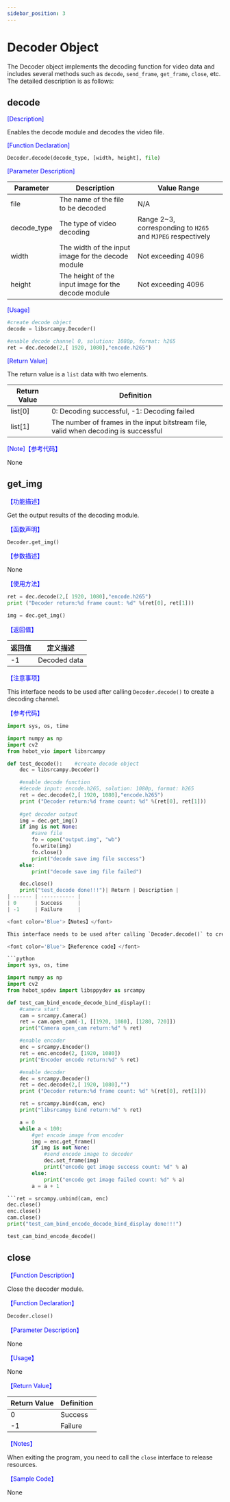 ```yaml
---
sidebar_position: 3
---
```

# Decoder Object

The Decoder object implements the decoding function for video data and includes several methods such as `decode`, `send_frame`, `get_frame`, `close`, etc. The detailed description is as follows:

## decode

<font color='Blue'>[Description]</font>

Enables the decode module and decodes the video file.

<font color='Blue'>[Function Declaration]</font>  

```python
Decoder.decode(decode_type, [width, height], file)
```

<font color='Blue'>[Parameter Description]</font>  

| Parameter    | Description           | Value Range                    |
| --------- | --------------- | ------------------- |
| file      | The name of the file to be decoded     |       N/A       |
| decode_type | The type of video decoding  | Range 2~3, corresponding to `H265` and `MJPEG` respectively |
| width     | The width of the input image for the decode module      | Not exceeding 4096              |
| height    | The height of the input image for the decode module      | Not exceeding 4096              |

<font color='Blue'>[Usage]</font> 

```python
#create decode object
decode = libsrcampy.Decoder()

#enable decode channel 0, solution: 1080p, format: h265
ret = dec.decode(2,[ 1920, 1080],"encode.h265")
```

 <font color='Blue'>[Return Value]</font>  

The return value is a `list` data with two elements.

| Return Value                | Definition      |
| ---------------- | ----------- |
| list[0] | 0: Decoding successful, -1: Decoding failed      | 
| list[1] | The number of frames in the input bitstream file, valid when decoding is successful     |

<font color='Blue'>[Note]</font><font color='Blue'>【参考代码】</font>  

None

## get_img

<font color='Blue'>【功能描述】</font>

Get the output results of the decoding module.

<font color='Blue'>【函数声明】</font>
```python
Decoder.get_img()
```

<font color='Blue'>【参数描述】</font>

None

<font color='Blue'>【使用方法】</font>

```python
ret = dec.decode(2,[ 1920, 1080],"encode.h265")
print ("Decoder return:%d frame count: %d" %(ret[0], ret[1]))

img = dec.get_img()
```

<font color='Blue'>【返回值】</font>

| 返回值 | 定义描述 |
| ------ | ----- |
| -1      | Decoded data |

<font color='Blue'>【注意事项】</font>

This interface needs to be used after calling `Decoder.decode()` to create a decoding channel.

<font color='Blue'>【参考代码】</font>

```python
import sys, os, time

import numpy as np
import cv2
from hobot_vio import libsrcampy

def test_decode():    #create decode object
    dec = libsrcampy.Decoder()

    #enable decode function
    #decode input: encode.h265, solution: 1080p, format: h265
    ret = dec.decode(2,[ 1920, 1080],"encode.h265")
    print ("Decoder return:%d frame count: %d" %(ret[0], ret[1]))
    
    #get decoder output
    img = dec.get_img()
    if img is not None:
        #save file
        fo = open("output.img", "wb")
        fo.write(img)
        fo.close()
        print("decode save img file success")
    else:
        print("decode save img file failed")

    dec.close()
    print("test_decode done!!!")| Return | Description |
| ------ | ----------- |
| 0      | Success     |
| -1     | Failure     |

<font color='Blue'>【Notes】</font> 

This interface needs to be used after calling `Decoder.decode()` to create a decoding channel, and the parameter `file` should be left empty when creating the decoding channel.

<font color='Blue'>【Reference code】</font>  

```python
import sys, os, time

import numpy as np
import cv2
from hobot_spdev import libsppydev as srcampy

def test_cam_bind_encode_decode_bind_display():
    #camera start
    cam = srcampy.Camera()
    ret = cam.open_cam(-1, [[1920, 1080], [1280, 720]])
    print("Camera open_cam return:%d" % ret)

    #enable encoder
    enc = srcampy.Encoder()
    ret = enc.encode(2, [1920, 1080])
    print("Encoder encode return:%d" % ret)

    #enable decoder
    dec = srcampy.Decoder()
    ret = dec.decode(2,[ 1920, 1080],"")
    print ("Decoder return:%d frame count: %d" %(ret[0], ret[1]))

    ret = srcampy.bind(cam, enc)
    print("libsrcampy bind return:%d" % ret)

    a = 0
    while a < 100:
        #get encode image from encoder
        img = enc.get_frame()
        if img is not None:
            #send encode image to decoder
            dec.set_frame(img)
            print("encode get image success count: %d" % a)
        else:
            print("encode get image failed count: %d" % a)
        a = a + 1

```ret = srcampy.unbind(cam, enc)
dec.close()
enc.close()
cam.close()
print("test_cam_bind_encode_decode_bind_display done!!!")

test_cam_bind_encode_decode()
```

## close

<font color='Blue'>【Function Description】</font>

Close the decoder module.

<font color='Blue'>【Function Declaration】</font>
```python
Decoder.close()
```

<font color='Blue'>【Parameter Description】</font>

None

<font color='Blue'>【Usage】</font> 

None

<font color='Blue'>【Return Value】</font>

| Return Value | Definition |
| ------ | ---- |
| 0      | Success |
| -1    | Failure |

<font color='Blue'>【Notes】</font>

When exiting the program, you need to call the `close` interface to release resources.

<font color='Blue'>【Sample Code】</font>

None